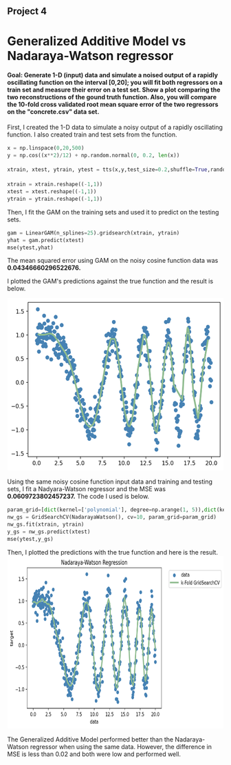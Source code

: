 ## Project 4
# Generalized Additive Model vs Nadaraya-Watson regressor
#### Goal: Generate 1-D (input) data and simulate a noised output of a rapidly oscillating function on the interval [0,20]; you will fit both regressors on a train set and measure their error on a test set. Show a plot comparing the two reconstructions of the gound truth function. Also, you will compare the 10-fold cross validated root mean square error of the two regressors on the "concrete.csv" data set.


First, I created the 1-D data to simulate a noisy output of a rapidly oscillating function. I also created train and test sets from the function.
```Python
x = np.linspace(0,20,500)
y = np.cos((x**2)/12) + np.random.normal(0, 0.2, len(x))

xtrain, xtest, ytrain, ytest = tts(x,y,test_size=0.2,shuffle=True,random_state=123)

xtrain = xtrain.reshape((-1,1))
xtest = xtest.reshape((-1,1))
ytrain = ytrain.reshape((-1,1))
```
Then, I fit the GAM on the training sets and used it to predict on the testing sets. 
```Python
gam = LinearGAM(n_splines=25).gridsearch(xtrain, ytrain)
yhat = gam.predict(xtest)
mse(ytest,yhat)
```
The mean squared error using GAM on the noisy cosine function data was **0.04346660296522676.**

I plotted the GAM's predictions against the true function and the result is below.

<img src="project4plots/GAM1.png" width="600" height="400" /> 

Using the same noisy cosine function input data and training and testing sets, I fit a Nadyara-Watson regressor and the MSE was **0.0609723802457237.** The code I used is below.
```Python
param_grid=[dict(kernel=['polynomial'], degree=np.arange(1, 5)),dict(kernel=['rbf'], gamma=np.logspace(-5, 5, 100))]
nw_gs = GridSearchCV(NadarayaWatson(), cv=10, param_grid=param_grid)
nw_gs.fit(xtrain, ytrain)
y_gs = nw_gs.predict(xtest)
mse(ytest,y_gs)
```
Then, I plotted the predictions with the true function and here is the result. 
<img src="project4plots/download.png" width="600" height="400" /> 

The Generalized Additive Model performed better than the Nadaraya-Watson regressor when using the same data. However, the difference in MSE is less than 0.02 and both were low and performed well.
